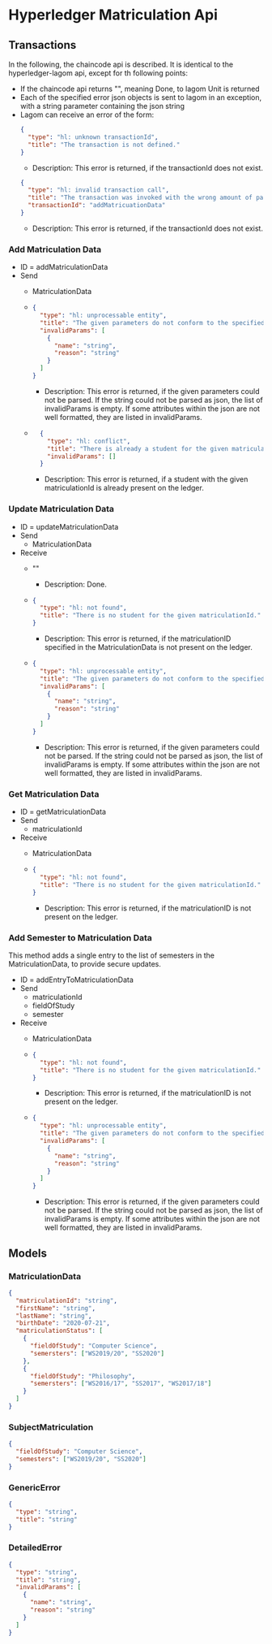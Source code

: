 # Hyperledger Matriculation Api

## Transactions

In the following, the chaincode api is described. It is identical to the hyperledger-lagom api, except for th following points:
- If the chaincode api returns "", meaning Done, to lagom Unit is returned
- Each of the specified error json objects is sent to lagom in an exception, with a string parameter containing the json string
- Lagom can receive an error of the form:
  ```json
  {
    "type": "hl: unknown transactionId",
    "title": "The transaction is not defined."
  }
  ```
  - Description: This error is returned, if the transactionId does not exist.
  ```json
  {
    "type": "hl: invalid transaction call",
    "title": "The transaction was invoked with the wrong amount of parameters. Expected: ${expected} Actual: ${actual}",
    "transactionId": "addMatricuationData"
  }
  ```
  - Description: This error is returned, if the transactionId does not exist.

### Add Matriculation Data
- ID = addMatriculationData
- Send
    - MatriculationData

    - ```json
      {
        "type": "hl: unprocessable entity",
        "title": "The given parameters do not conform to the specified format.",
        "invalidParams": [
          {
            "name": "string",
            "reason": "string"
          }
        ]
      }
      ```
    
       - Description: This error is returned, if the given parameters could not be parsed. If the string could not be parsed as json, the list of invalidParams is empty. If some attributes within the json are not well formatted, they are listed in invalidParams.

  - ```json
      {
        "type": "hl: conflict",
        "title": "There is already a student for the given matriculationId.",
        "invalidParams": []
      }
      ```
    - Description: This error is returned, if a student with the given matriculationId is already present on the ledger.

### Update Matriculation Data
- ID = updateMatriculationData
- Send
    - MatriculationData
- Receive
    - ""
      - Description: Done.

    - ```json
      {
        "type": "hl: not found",
        "title": "There is no student for the given matriculationId."
      }
      ```
      - Description: This error is returned, if the matriculationID specified in the MatriculationData is not present on the ledger.

    - ```json
      {
        "type": "hl: unprocessable entity",
        "title": "The given parameters do not conform to the specified format.",
        "invalidParams": [
          {
            "name": "string",
            "reason": "string"
          }
        ]
      }
      ```
      - Description: This error is returned, if the given parameters could not be parsed. If the string could not be parsed as json, the list of invalidParams is empty. If some attributes within the json are not well formatted, they are listed in invalidParams.

### Get Matriculation Data
- ID = getMatriculationData
- Send
    - matriculationId
- Receive
    - MatriculationData

    - ```json
      {
        "type": "hl: not found",
        "title": "There is no student for the given matriculationId."
      }
      ```
      - Description: This error is returned, if the matriculationID is not present on the ledger.

### Add Semester to Matriculation Data
  This method adds a single entry to the list of semesters in the MatriculationData, to provide secure updates.
- ID = addEntryToMatriculationData
- Send
    - matriculationId
    - fieldOfStudy
    - semester
- Receive
    - MatriculationData

    - ```json
      {
        "type": "hl: not found",
        "title": "There is no student for the given matriculationId."
      }
      ```
      - Description: This error is returned, if the matriculationID is not present on the ledger.
    - ```json
      {
        "type": "hl: unprocessable entity",
        "title": "The given parameters do not conform to the specified format.",
        "invalidParams": [
          {
            "name": "string",
            "reason": "string"
          }
        ]
      }
      ```
      - Description: This error is returned, if the given parameters could not be parsed. If the string could not be parsed as json, the list of invalidParams is empty. If some attributes within the json are not well formatted, they are listed in invalidParams.


## Models

### MatriculationData
```json
{
  "matriculationId": "string",
  "firstName": "string",
  "lastName": "string",
  "birthDate": "2020-07-21",
  "matriculationStatus": [
    {
      "fieldOfStudy": "Computer Science",
      "semersters": ["WS2019/20", "SS2020"]
    },
    {
      "fieldOfStudy": "Philosophy",
      "semersters": ["WS2016/17", "SS2017", "WS2017/18"]
    }
  ]
}
```

### SubjectMatriculation
```json
{
  "fieldOfStudy": "Computer Science",
  "semesters": ["WS2019/20", "SS2020"]
}

```

### GenericError
```json
{
  "type": "string",
  "title": "string"
}
```

### DetailedError
```json
{
  "type": "string",
  "title": "string",
  "invalidParams": [
    {
      "name": "string",
      "reason": "string"
    }
  ]
}
```

